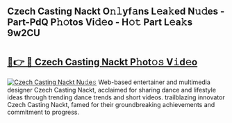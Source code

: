 ## Czech Casting Nackt O𝚗𝚕yf𝚊ns L𝚎a𝚔ed N𝚞𝚍es - Part-PdQ P𝚑𝚘tos Vi𝚍𝚎o - H𝚘𝚝 Part L𝚎a𝚔s 9w2CU

# <h2><a href="http://kf1negv.oniu.top/?m=Czech+Casting+Nackt">🔗👉 🔴 Czech Casting Nackt P𝚑ot𝚘𝚜 V𝚒d𝚎o</a></h2>

[![Czech Casting Nackt Nu𝚍e𝚜](https://i.imgur.com/0qMVB7G.gif)](http://kf1negv.oniu.top/?m=Czech+Casting+Nackt)
Web-based entertainer and multimedia designer Czech Casting Nackt, acclaimed for sharing dance and lifestyle ideas through trending dance trends and short videos. trailblazing innovator Czech Casting Nackt, famed for their groundbreaking achievements and commitment to progress.  

